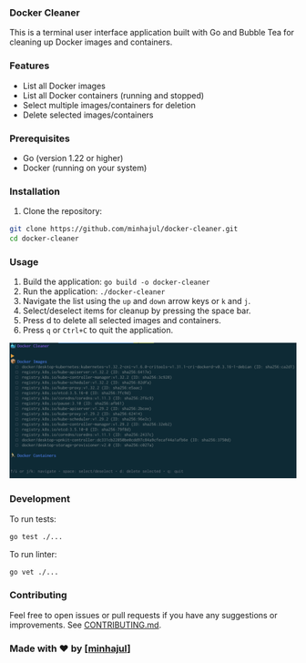 ### Docker Cleaner

This is a terminal user interface application built with Go and Bubble Tea for cleaning up Docker images and containers.

### Features
- List all Docker images
- List all Docker containers (running and stopped)
- Select multiple images/containers for deletion
- Delete selected images/containers

### Prerequisites
- Go (version 1.22 or higher)
- Docker (running on your system)

### Installation
1. Clone the repository:
```bash
git clone https://github.com/minhajul/docker-cleaner.git
cd docker-cleaner
```

### Usage
1. Build the application: ```go build -o docker-cleaner```
2. Run the application: ```./docker-cleaner```
2. Navigate the list using the `up` and `down` arrow keys or `k` and `j`.
3. Select/deselect items for cleanup by pressing the space bar.
4. Press d to delete all selected images and containers.
5. Press `q` or `Ctrl+C` to quit the application.

![Screenshot](art/screenshot.png)


### Development

To run tests:
```bash
go test ./...
```

To run linter:
```bash
go vet ./...
```

### Contributing

Feel free to open issues or pull requests if you have any suggestions or improvements.
See [CONTRIBUTING.md](CONTRIBUTING.md).

### Made with ❤️ by [[minhajul](https://github.com/minhajul)]